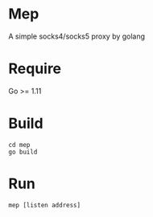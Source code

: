 # Mep
A simple socks4/socks5 proxy by golang

# Require
Go >= 1.11

# Build

```shell
cd mep
go build
```

# Run
```bash
mep [listen address]
```
